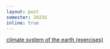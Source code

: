 ```yaml
---
layout: post
semester: 2023S
inline: true
---
```


<a href="https://ufind.univie.ac.at/en/course.html?lv=280318&semester=2023S">climate system of the earth (exercises)</a>

